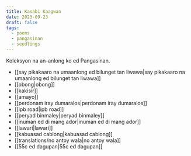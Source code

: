 ```yaml
---
title: Kasabi Kaagwan
date: 2023-09-23
draft: false
tags:
  - poems
  - pangasinan
  - seedlings
---
```

Koleksyon na an-anlong ko ed Pangasinan.

- [[say pikakaaro na umaanlong ed bilunget tan liwawa|say pikakaaro na umaanlong ed bilunget tan liwawa]]
- [[obong|obong]]
- [[kakisir]]
- [[amayo]]
- [[perdonam iray dumaralos|perdonam iray dumaralos]]
- [[ipb road|ipb road]]
- [[peryad binmaley|peryad binmaley]]
- [[inuman ed di mang ador|inuman ed di mang ador]]
- [[lawari|lawari]]
- [[kabuasad cablong|kabuasad cablong]]
- [[translations/no antoy wala|no antoy wala]]
- [[55c ed dagupan|55c ed dagupan]]